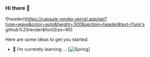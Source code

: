 ### Hi there 👋


<!--**yunji118/yunji118** is a ✨ _special_ ✨ repository because its `README.md` (this file) appears on your GitHub profile.-->

![header](https://capsule-render.vercel.app/api?type=wave&color=auto&height=300&section=header&text=Yunji's github%20render&fontSize=90)

Here are some ideas to get you started:

<!--- 🔭 I’m currently working on ...-->
- 🌱 I’m currently learning ... [![Spring](https://img.shields.io/badge/spring-로고색?style=flat-square&logo=spring&logoColor=white)]
<!--- 👯 I’m looking to collaborate on ...
- 🤔 I’m looking for help with ...
- 💬 Ask me about ...
- 📫 How to reach me: ...
- 😄 Pronouns: ...
- ⚡ Fun fact: ...-->

